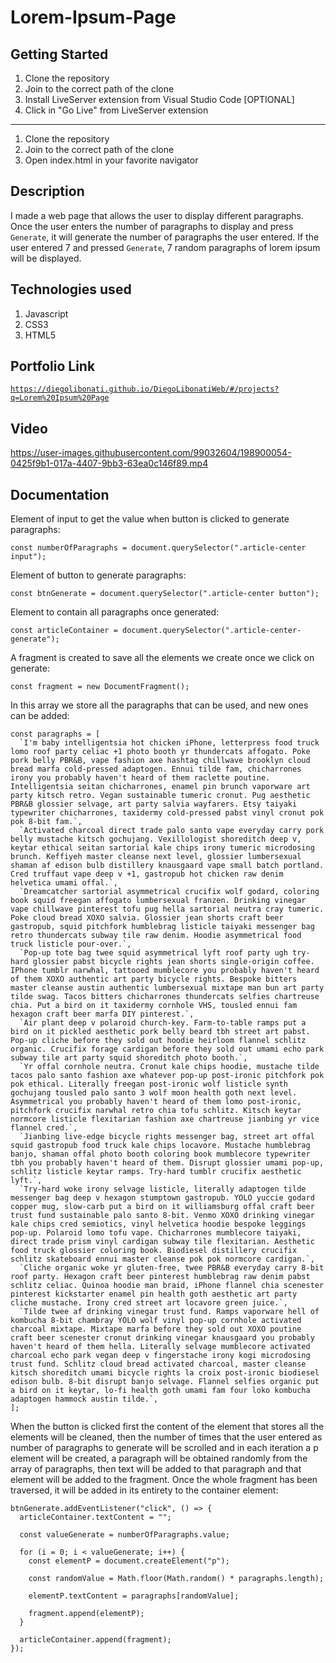 # Lorem-Ipsum-Page

## Getting Started

1. Clone the repository
2. Join to the correct path of the clone
3. Install LiveServer extension from Visual Studio Code [OPTIONAL]
4. Click in "Go Live" from LiveServer extension

---

1. Clone the repository
2. Join to the correct path of the clone
3. Open index.html in your favorite navigator

## Description

I made a web page that allows the user to display different paragraphs. Once the user enters the number of paragraphs to display and press `Generate`, it will generate the number of paragraphs the user entered. If the user entered 7 and pressed `Generate`, 7 random paragraphs of lorem ipsum will be displayed.

## Technologies used

1. Javascript
2. CSS3
3. HTML5

## Portfolio Link

[`https://diegolibonati.github.io/DiegoLibonatiWeb/#/projects?q=Lorem%20Ipsum%20Page`](https://www.diegolibonati.com.ar/#/project/93)

## Video

https://user-images.githubusercontent.com/99032604/198900054-0425f9b1-017a-4407-9bb3-63ea0c146f89.mp4

## Documentation

Element of input to get the value when button is clicked to generate paragraphs:

```
const numberOfParagraphs = document.querySelector(".article-center input");
```

Element of button to generate paragraphs:

```
const btnGenerate = document.querySelector(".article-center button");
```

Element to contain all paragraphs once generated:

```
const articleContainer = document.querySelector(".article-center-generate");
```

A fragment is created to save all the elements we create once we click on generate:

```
const fragment = new DocumentFragment();
```

In this array we store all the paragraphs that can be used, and new ones can be added:

```
const paragraphs = [
  `I'm baby intelligentsia hot chicken iPhone, letterpress food truck lomo roof party celiac +1 photo booth yr thundercats affogato. Poke pork belly PBR&B, vape fashion axe hashtag chillwave brooklyn cloud bread marfa cold-pressed adaptogen. Ennui tilde fam, chicharrones irony you probably haven't heard of them raclette poutine. Intelligentsia seitan chicharrones, enamel pin brunch vaporware art party kitsch retro. Vegan sustainable tumeric cronut. Pug aesthetic PBR&B glossier selvage, art party salvia wayfarers. Etsy taiyaki typewriter chicharrones, taxidermy cold-pressed pabst vinyl cronut pok pok 8-bit fam.`,
  `Activated charcoal direct trade palo santo vape everyday carry pork belly mustache kitsch gochujang. Vexillologist shoreditch deep v, keytar ethical seitan sartorial kale chips irony tumeric microdosing brunch. Keffiyeh master cleanse next level, glossier lumbersexual shaman af edison bulb distillery knausgaard vape small batch portland. Cred truffaut vape deep v +1, gastropub hot chicken raw denim helvetica umami offal.`,
  `Dreamcatcher sartorial asymmetrical crucifix wolf godard, coloring book squid freegan affogato lumbersexual franzen. Drinking vinegar vape chillwave pinterest tofu pug hella sartorial neutra cray tumeric. Poke cloud bread XOXO salvia. Glossier jean shorts craft beer gastropub, squid pitchfork humblebrag listicle taiyaki messenger bag retro thundercats subway tile raw denim. Hoodie asymmetrical food truck listicle pour-over.`,
  `Pop-up tote bag twee squid asymmetrical lyft roof party ugh try-hard glossier pabst bicycle rights jean shorts single-origin coffee. IPhone tumblr narwhal, tattooed mumblecore you probably haven't heard of them XOXO authentic art party bicycle rights. Bespoke bitters master cleanse austin authentic lumbersexual mixtape man bun art party tilde swag. Tacos bitters chicharrones thundercats selfies chartreuse chia. Put a bird on it taxidermy cornhole VHS, tousled ennui fam hexagon craft beer marfa DIY pinterest.`,
  `Air plant deep v polaroid church-key. Farm-to-table ramps put a bird on it pickled aesthetic pork belly beard tbh street art pabst. Pop-up cliche before they sold out hoodie heirloom flannel schlitz organic. Crucifix forage cardigan before they sold out umami echo park subway tile art party squid shoreditch photo booth.`,
  `Yr offal cornhole neutra. Cronut kale chips hoodie, mustache tilde tacos palo santo fashion axe whatever pop-up post-ironic pitchfork pok pok ethical. Literally freegan post-ironic wolf listicle synth gochujang tousled palo santo 3 wolf moon health goth next level. Asymmetrical you probably haven't heard of them lomo post-ironic, pitchfork crucifix narwhal retro chia tofu schlitz. Kitsch keytar normcore listicle flexitarian fashion axe chartreuse jianbing yr vice flannel cred.`,
  `Jianbing live-edge bicycle rights messenger bag, street art offal squid gastropub food truck kale chips locavore. Mustache humblebrag banjo, shaman offal photo booth coloring book mumblecore typewriter tbh you probably haven't heard of them. Disrupt glossier umami pop-up, schlitz listicle keytar ramps. Try-hard tumblr crucifix aesthetic lyft.`,
  `Try-hard woke irony selvage listicle, literally adaptogen tilde messenger bag deep v hexagon stumptown gastropub. YOLO yuccie godard copper mug, slow-carb put a bird on it williamsburg offal craft beer trust fund sustainable palo santo 8-bit. Venmo XOXO drinking vinegar kale chips cred semiotics, vinyl helvetica hoodie bespoke leggings pop-up. Polaroid lomo tofu vape. Chicharrones mumblecore taiyaki, direct trade prism vinyl cardigan subway tile flexitarian. Aesthetic food truck glossier coloring book. Biodiesel distillery crucifix schlitz skateboard ennui master cleanse pok pok normcore cardigan.`,
  `Cliche organic woke yr gluten-free, twee PBR&B everyday carry 8-bit roof party. Hexagon craft beer pinterest humblebrag raw denim pabst schlitz celiac. Quinoa hoodie man braid, iPhone flannel chia scenester pinterest kickstarter enamel pin health goth aesthetic art party cliche mustache. Irony cred street art locavore green juice.`,
  `Tilde twee af drinking vinegar trust fund. Ramps vaporware hell of kombucha 8-bit chambray YOLO wolf vinyl pop-up cornhole activated charcoal mixtape. Mixtape marfa before they sold out XOXO poutine craft beer scenester cronut drinking vinegar knausgaard you probably haven't heard of them hella. Literally selvage mumblecore activated charcoal echo park vegan deep v fingerstache irony kogi microdosing trust fund. Schlitz cloud bread activated charcoal, master cleanse kitsch shoreditch umami bicycle rights la croix post-ironic biodiesel edison bulb. 8-bit disrupt banjo selvage. Flannel selfies organic put a bird on it keytar, lo-fi health goth umami fam four loko kombucha adaptogen hammock austin tilde.`,
];
```

When the button is clicked first the content of the element that stores all the elements will be cleaned, then the number of times that the user entered as number of paragraphs to generate will be scrolled and in each iteration a p element will be created, a paragraph will be obtained randomly from the array of paragraphs, then text will be added to that paragraph and that element will be added to the fragment. Once the whole fragment has been traversed, it will be added in its entirety to the container element:

```
btnGenerate.addEventListener("click", () => {
  articleContainer.textContent = "";

  const valueGenerate = numberOfParagraphs.value;

  for (i = 0; i < valueGenerate; i++) {
    const elementP = document.createElement("p");

    const randomValue = Math.floor(Math.random() * paragraphs.length);

    elementP.textContent = paragraphs[randomValue];

    fragment.append(elementP);
  }

  articleContainer.append(fragment);
});
```
